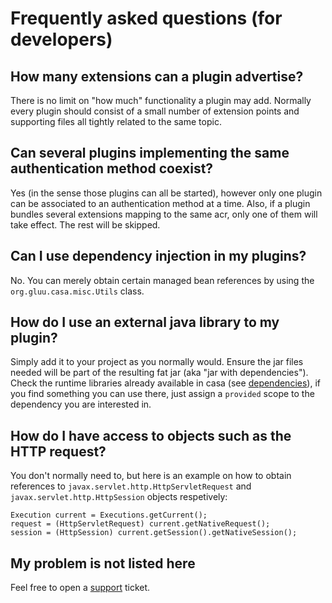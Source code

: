 # Frequently asked questions (for developers)

## How many extensions can a plugin advertise?

There is no limit on "how much" functionality a plugin may add. Normally every plugin should consist of a small number of extension points and supporting files all tightly related to the same topic.

## Can several plugins implementing the same authentication method coexist?

Yes (in the sense those plugins can all be started), however only one plugin can be associated to an authentication method at a time. Also, if a plugin bundles several extensions mapping to the same acr, only one of them will take effect. The rest will be skipped.

## Can I use dependency injection in my plugins?

No. You can merely obtain certain managed bean references by using the `org.gluu.casa.misc.Utils` class.

## How do I use an external java library to my plugin?

Simply add it to your project as you normally would. Ensure the jar files needed will be part of the resulting fat jar (aka "jar with dependencies"). Check the runtime libraries already available in casa (see [dependencies](./intro-plugin#dependencies)), if you find something you can use there, just assign a `provided` scope to the dependency you are interested in.

## How do I have access to objects such as the HTTP request?

You don't normally need to, but here is an example on how to obtain references to `javax.servlet.http.HttpServletRequest` and `javax.servlet.http.HttpSession` objects respetively:

```
Execution current = Executions.getCurrent();
request = (HttpServletRequest) current.getNativeRequest();
session = (HttpSession) current.getSession().getNativeSession();
```

## My problem is not listed here

Feel free to open a [support](https://support.gluu.org/) ticket.